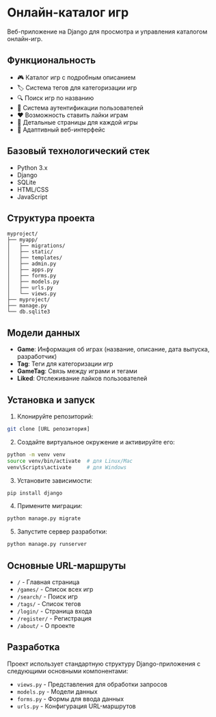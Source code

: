 # Онлайн-каталог игр

Веб-приложение на Django для просмотра и управления каталогом онлайн-игр.

## Функциональность

- 🎮 Каталог игр с подробным описанием
- 🏷️ Система тегов для категоризации игр
- 🔍 Поиск игр по названию
- 👤 Система аутентификации пользователей
- ❤️ Возможность ставить лайки играм
- 🎯 Детальные страницы для каждой игры
- 📱 Адаптивный веб-интерфейс

## Базовый технологический стек

- Python 3.x
- Django
- SQLite
- HTML/CSS
- JavaScript

## Структура проекта

```
myproject/
├── myapp/
│   ├── migrations/
│   ├── static/
│   ├── templates/
│   ├── admin.py
│   ├── apps.py
│   ├── forms.py
│   ├── models.py
│   ├── urls.py
│   └── views.py
├── myproject/
├── manage.py
└── db.sqlite3
```

## Модели данных

- **Game**: Информация об играх (название, описание, дата выпуска, разработчик)
- **Tag**: Теги для категоризации игр
- **GameTag**: Связь между играми и тегами
- **Liked**: Отслеживание лайков пользователей

## Установка и запуск

1. Клонируйте репозиторий:
```bash
git clone [URL репозитория]
```

2. Создайте виртуальное окружение и активируйте его:
```bash
python -m venv venv
source venv/bin/activate  # для Linux/Mac
venv\Scripts\activate     # для Windows
```

3. Установите зависимости:
```bash
pip install django
```

4. Примените миграции:
```bash
python manage.py migrate
```

5. Запустите сервер разработки:
```bash
python manage.py runserver
```

## Основные URL-маршруты

- `/` - Главная страница
- `/games/` - Список всех игр
- `/search/` - Поиск игр
- `/tags/` - Список тегов
- `/login/` - Страница входа
- `/register/` - Регистрация
- `/about/` - О проекте

## Разработка

Проект использует стандартную структуру Django-приложения с следующими основными компонентами:

- `views.py` - Представления для обработки запросов
- `models.py` - Модели данных
- `forms.py` - Формы для ввода данных
- `urls.py` - Конфигурация URL-маршрутов
